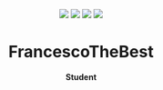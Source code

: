 <!---
- 👋 Hi, I’m @FrancescoTheBest
- 👾 I'm a SkyForce Manager & Developer
- 👀 I’m interested in IT
- 🌱 I’m currently learning Java, JavaScript, TypeScript, discord.js
- 💞️ I’m looking to collaborate on a new discord bot project
- 📫 How to reach me
- 😄 Pronouns: He/Him


FrancescoTheBest/FrancescoTheBest is a ✨ special ✨ repository because its `README.md` (this file) appears on your GitHub profile.
You can click the Preview link to take a look at your changes.
--->
<div align="center">

<a href="#"><img src="https://img.shields.io/badge/JavaScript-F7DF1E?logo=javascript&logoColor=000" /></a>
<img src="https://img.shields.io/badge/Node.js-6DA55F?logo=node.js&logoColor=white" />
<a href="#"><img src="https://img.shields.io/badge/TypeScript-3178C6?logo=typescript&logoColor=fff" /></a>
<a href="#"><img src="https://img.shields.io/badge/Python-3776AB?logo=python&logoColor=fff" /></a>
<h1 align="center">FrancescoTheBest</h1>
<p align="center">
  <b>Student<br>
</p>

</div>
